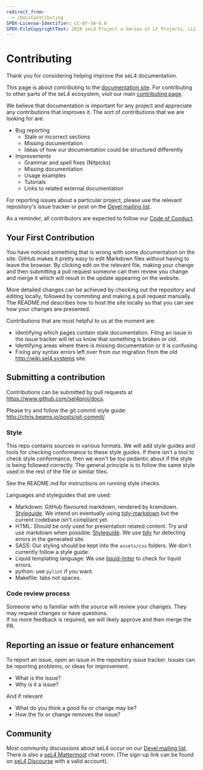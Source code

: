 ```yaml
---
redirect_from:
  - /DocsContributing
SPDX-License-Identifier: CC-BY-SA-4.0
SPDX-FileCopyrightText: 2020 seL4 Project a Series of LF Projects, LLC.
---
```


# Contributing

Thank you for considering helping improve the seL4 documentation.

This page is about contributing to the [documentation site][docsite].  For contributing to other parts of the seL4 ecosystem,
visit our main [contributing page][contribute].

[docsite]: https://docs.sel4.systems
[contribute]: https://docs.sel4.systems/processes/

We believe that documentation is important for any project and appreciate any contributions that improves it.
The sort of contributions that we are looking for are:
- Bug reporting
   - Stale or incorrect sections
   - Missing documentation
   - Ideas of how our documentation could be structured differently
- Improvements
   - Grammar and spell fixes (Nitpicks)
   - Missing documentation
   - Usage examples
   - Tutorials
   - Links to related external documentation

For reporting issues about a particular project, please use the relevant repository's issue tracker or post on the [Devel mailing list][mailing-list].

[mailing-list]: https://lists.sel4.systems/postorius/lists/

As a reminder, all contributors are expected to follow our [Code of Conduct][conduct].

[conduct]: https://docs.sel4.systems/Conduct


## Your First Contribution

You have noticed something that is wrong with some documentation on the site.  GitHub makes it pretty easy to edit Markdown files without having to leave the browser. By clicking edit on the relevant file, making your change and then submitting a pull request someone can then review you change and merge it which will result in the update appearing on the website.

More detailed changes can be achieved by checking out the repository and editing locally, followed by commiting and making a pull request manually.  The README.md describes how to host the site locally so that you can see how your changes are presented.

Contributions that are most helpful to us at the moment are:

- Identifying which pages contain stale documentation.  Filing an issue in the issue tracker will let us know that something is broken or old.
- Identifying areas where there is missing documentation or it is confusing
- Fixing any syntax errors left over from our migration from the old <http://wiki.sel4.systems> site.


## Submitting a contribution

Contributions can be submitted by pull requests at <https://www.github.com/sel4proj/docs>.

Please try and follow the git commit style guide: <http://chris.beams.io/posts/git-commit/>

### Style

This repo contains sources in various formats.  We will add style guides and tools for checking conformance to these style guides.
If there isn't a tool to check style conformance, then we won't be too pedantic about if the style is being followed correctly.  The general principle is to follow the same style used in the rest of the file or similar files.

See the README.md for instructions on running style checks.

Languages and styleguides that are used:
- Markdown: GitHub flavoured markdown, rendered by kramdown.  [Styleguide](https://github.com/slang800/markdown-styleguide).  We intend on eventually using [tidy-markdown](https://github.com/slang800/tidy-markdown) but the current codebase isn't compliant yet.
- HTML: Should be only used for presentation related content. Try and use markdown when possible. [Styleguide](https://google.github.io/styleguide/htmlcssguide.html).  We use [tidy](http://www.html-tidy.org/) for detecting errors in the generated site.
- SASS: Our styling should be kept into the `assets/css` folders.  We don't currently follow a style guide.
- Liquid templating language: We use [liquid-linter](https://www.npmjs.com/package/liquid-linter-cli) to check for liquid errors.
- python: use `pylint` if you want.
- Makefile: tabs not spaces.

### Code review process
Someone who is familiar with the source will review your changes.  They may request changes or have questions.  
If no more feedback is required, we will likely approve and then merge the PR.


## Reporting an issue or feature enhancement

To report an issue, open an issue in the repository issue tracker.  Issues can be reporting problems, or ideas for improvement.

- What is the issue?
- Why is it a issue?

And if relevant
- What do you think a good fix or change may be?
- How the fix or change removes the issue?


## Community
Most community discussions about seL4 occur on our [Devel mailing
list][mailing-list].  There is also a [seL4
Mattermost](https://mattermost.trustworthy.systems/sel4-external/) chat
room.  (The sign-up link can be found on  [seL4 Discourse](https://sel4.discourse.group/t/sel4-mattermost-sign-up-link/125) with a valid account).

